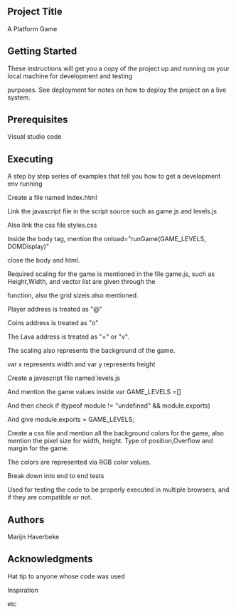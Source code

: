 ## Project Title

A Platform Game

## Getting Started

These instructions will get you a copy of the project up and running on your local machine for development and testing 

purposes. See deployment for notes on how to deploy the project on a live system.

## Prerequisites

Visual studio code

## Executing

A step by step series of examples that tell you how to get a development env running

Create a file named Index.html 

Link the javascript file in the script source such as game.js and levels.js

Also link the css file styles.css

Inside the body tag, mention the onload="runGame(GAME_LEVELS, DOMDisplay)"
  
close the body and html.

Required scaling for the game is mentioned in the file game.js, such as Height,Width, and vector list are given through the 

function, also the grid sizeis also mentioned.

Player address is treated as "@"

Coins address is treated as "o"

The Lava address is treated as "=" or "v".

The scaling also represents the background of the game.

var x represents width and var y represents height

Create a javascript file named levels.js

And mention the game values inside var GAME_LEVELS =[]

And then check if (typeof module != "undefined" && module.exports)

And give module.exports = GAME_LEVELS;

Create a css file and mention all the background colors for the game, also mention the pixel size for width, height. Type of position,Overflow and margin for the game.

The colors are represented via RGB color values.

Break down into end to end tests

Used for testing the code to be properly executed in multiple browsers, and if they are compatible or not.

## Authors

Marijn Haverbeke

## Acknowledgments

Hat tip to anyone whose code was used

Inspiration

etc

